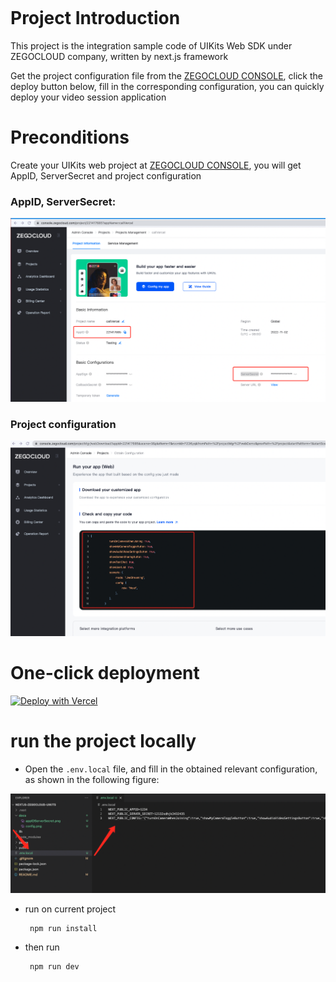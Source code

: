 ```

```

# Project Introduction

This project is the integration sample code of UIKits Web SDK under ZEGOCLOUD company, written by next.js framework

Get the project configuration file from the [ZEGOCLOUD CONSOLE](http://console.zegocloud.com/account/login), click the deploy button below, fill in the corresponding configuration, you can quickly deploy your video session application

# Preconditions

Create your UIKits web project at [ZEGOCLOUD CONSOLE](http://console.zegocloud.com/account/login), you will get AppID, ServerSecret and project configuration

### AppID, ServerSecret:

![config](docs/appIDServerSecret.png)

### Project configuration

![config](docs/config.png)

# One-click deployment

[![Deploy with Vercel](https://vercel.com/button)](https://vercel.com/new/clone?repository-url=https%3A%2F%2Fgithub.com%2FZEGOCLOUD%2Fnextjs-zegocloud-uikits&env=NEXT_PUBLIC_APPID,NEXT_PUBLIC_SERVER_SECRET,NEXT_PUBLIC_CONFIG&envDescription=project%20param&envLink=https%3A%2F%2Fgithub.com%2FZEGOCLOUD%2Fnextjs-zegocloud-uikits%23readme&project-name=nextjs-zegocloud-uikits&repo-name=nextjs-zegocloud-uikits)

# run the project locally

- Open the `.env.local` file, and fill in the obtained relevant configuration, as shown in the following figure:

![config](docs/envLocal.png)

- run on current project
  ````
   npm run install
   ````
- then run
  ````
   npm run dev
   ````